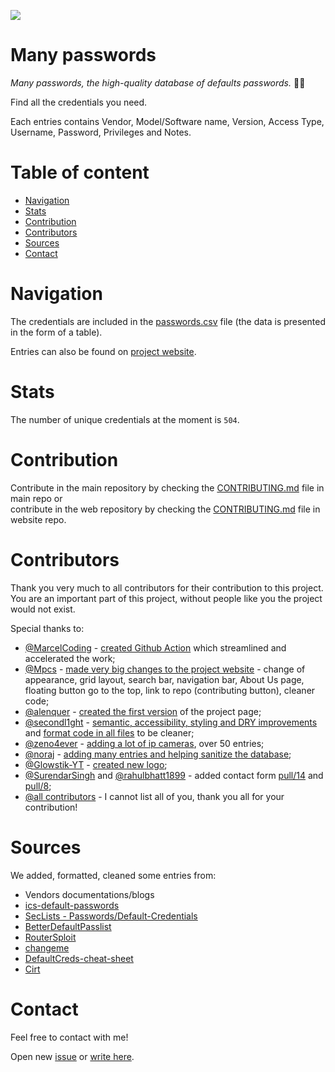 ![](https://github.com/many-passwords/many-passwords/blob/main/many-passwords.png)

# Many passwords

_Many passwords, the high-quality database of defaults passwords._ 🐱‍💻

Find all the credentials you need.

Each entries contains Vendor, Model/Software name, Version, Access Type, Username, Password, Privileges	and Notes. 

# Table of content

- [Navigation](https://github.com/many-passwords/many-passwords#navigation)
- [Stats](https://github.com/many-passwords/many-passwords#stats)
- [Contribution](https://github.com/many-passwords/many-passwords#contribution)
- [Contributors](https://github.com/many-passwords/many-passwords#contributors)
- [Sources](https://github.com/many-passwords/many-passwords#sources)
- [Contact](https://github.com/many-passwords/many-passwords#contact)

# Navigation

The credentials are included in the [passwords.csv](https://github.com/many-passwords/many-passwords/blob/main/passwords.csv) file (the data is presented in the form of a table).

Entries can also be found on [project website](https://github.com/many-passwords/).

# Stats

The number of unique credentials at the moment is ``504``.

# Contribution

Contribute in the main repository by checking the [CONTRIBUTING.md](https://github.com/many-passwords/many-passwords/blob/main/CONTRIBUTING.md) file in main repo or    
contribute in the web repository by checking the [CONTRIBUTING.md](https://github.com/many-passwords/many-passwords.github.io/blob/main/CONTRIBUTING.md) file in website repo.

# Contributors

Thank you very much to all contributors for their contribution to this project.  
You are an important part of this project, without people like you the project would not exist.

Special thanks to:
- [@MarcelCoding](https://github.com/MarcelCoding) - [created Github Action](https://github.com/many-passwords/many-passwords/pull/49) which streamlined and accelerated the work;
- [@Mpcs](https://github.com/Mpcs) - [made very big changes to the project website](https://github.com/many-passwords/many-passwords/pull/41) - change of appearance, grid layout, search bar, navigation bar, About Us page, floating button go to the top, link to repo (contributing button), cleaner code;
- [@alenquer](https://github.com/alenquer) - [created the first version](https://github.com/many-passwords/many-passwords/pull/37) of the project page;
- [@secondl1ght](https://github.com/secondl1ght) - [semantic, accessibility, styling and DRY improvements](https://github.com/many-passwords/many-passwords.github.io/pull/1) and [format code in all files](https://github.com/many-passwords/many-passwords.github.io/pull/2) to be cleaner;
- [@zeno4ever](https://github.com/zeno4ever) - [adding a lot of ip cameras](https://github.com/many-passwords/many-passwords/pull/60), over 50 entries;
- [@noraj](https://github.com/noraj) - [adding many entries and helping sanitize the database](https://github.com/many-passwords/many-passwords/pulls?q=is%3Apr+author%3Anoraj+is%3Aclosed);
- [@Glowstik-YT](https://github.com/Glowstik-YT) - [created new logo](https://github.com/many-passwords/many-passwords/pull/80);
- [@SurendarSingh](https://github.com/SurendarSingh) and [@rahulbhatt1899](https://github.com/rahulbhatt1899) - added contact form [pull/14](https://github.com/many-passwords/many-passwords.github.io/pull/14) and [pull/8](https://github.com/many-passwords/many-passwords.github.io/pull/8);
- [@all contributors](https://github.com/many-passwords/many-passwords/graphs/contributors) - I cannot list all of you, thank you all for your contribution!

# Sources

We added, formatted, cleaned some entries from:

- Vendors documentations/blogs
- [ics-default-passwords](https://github.com/arnaudsoullie/ics-default-passwords/)
- [SecLists - Passwords/Default-Credentials](https://github.com/danielmiessler/SecLists/tree/master/Passwords/Default-Credentials)
- [BetterDefaultPasslist](https://github.com/govolution/betterdefaultpasslist)
- [RouterSploit](https://github.com/threat9/routersploit)
- [changeme](https://github.com/ztgrace/changeme)
- [DefaultCreds-cheat-sheet](https://github.com/ihebski/DefaultCreds-cheat-sheet)
- [Cirt](https://cirt.net/passwords)

# Contact

Feel free to contact with me!

Open new [issue](https://github.com/many-passwords/many-passwords/issues/new) or [write here](https://many-passwords.github.io/contact.html).
